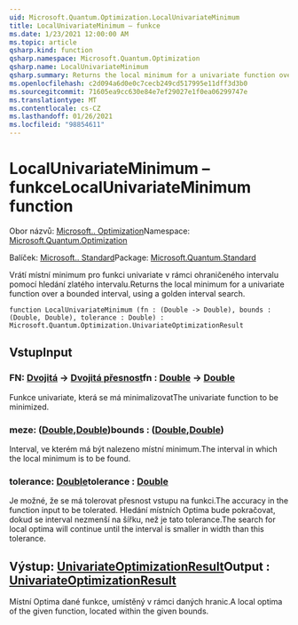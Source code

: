 ```yaml
---
uid: Microsoft.Quantum.Optimization.LocalUnivariateMinimum
title: LocalUnivariateMinimum – funkce
ms.date: 1/23/2021 12:00:00 AM
ms.topic: article
qsharp.kind: function
qsharp.namespace: Microsoft.Quantum.Optimization
qsharp.name: LocalUnivariateMinimum
qsharp.summary: Returns the local minimum for a univariate function over a bounded interval, using a golden interval search.
ms.openlocfilehash: c2d094a6d0e0c7cecb249cd517995e11dff3d3b0
ms.sourcegitcommit: 71605ea9cc630e84e7ef29027e1f0ea06299747e
ms.translationtype: MT
ms.contentlocale: cs-CZ
ms.lasthandoff: 01/26/2021
ms.locfileid: "98854611"
---
```

# <a name="localunivariateminimum-function"></a><span data-ttu-id="3165e-102">LocalUnivariateMinimum – funkce</span><span class="sxs-lookup"><span data-stu-id="3165e-102">LocalUnivariateMinimum function</span></span>

<span data-ttu-id="3165e-103">Obor názvů: [Microsoft.. Optimization](xref:Microsoft.Quantum.Optimization)</span><span class="sxs-lookup"><span data-stu-id="3165e-103">Namespace: [Microsoft.Quantum.Optimization](xref:Microsoft.Quantum.Optimization)</span></span>

<span data-ttu-id="3165e-104">Balíček: [Microsoft.. Standard](https://nuget.org/packages/Microsoft.Quantum.Standard)</span><span class="sxs-lookup"><span data-stu-id="3165e-104">Package: [Microsoft.Quantum.Standard](https://nuget.org/packages/Microsoft.Quantum.Standard)</span></span>


<span data-ttu-id="3165e-105">Vrátí místní minimum pro funkci univariate v rámci ohraničeného intervalu pomocí hledání zlatého intervalu.</span><span class="sxs-lookup"><span data-stu-id="3165e-105">Returns the local minimum for a univariate function over a bounded interval, using a golden interval search.</span></span>

```qsharp
function LocalUnivariateMinimum (fn : (Double -> Double), bounds : (Double, Double), tolerance : Double) : Microsoft.Quantum.Optimization.UnivariateOptimizationResult
```


## <a name="input"></a><span data-ttu-id="3165e-106">Vstup</span><span class="sxs-lookup"><span data-stu-id="3165e-106">Input</span></span>

### <a name="fn--double---double"></a><span data-ttu-id="3165e-107">FN: [Dvojitá](xref:microsoft.quantum.lang-ref.double) -> [Dvojitá přesnost](xref:microsoft.quantum.lang-ref.double)</span><span class="sxs-lookup"><span data-stu-id="3165e-107">fn : [Double](xref:microsoft.quantum.lang-ref.double) -> [Double](xref:microsoft.quantum.lang-ref.double)</span></span>

<span data-ttu-id="3165e-108">Funkce univariate, která se má minimalizovat</span><span class="sxs-lookup"><span data-stu-id="3165e-108">The univariate function to be minimized.</span></span>


### <a name="bounds--doubledouble"></a><span data-ttu-id="3165e-109">meze: ([Double](xref:microsoft.quantum.lang-ref.double),[Double](xref:microsoft.quantum.lang-ref.double))</span><span class="sxs-lookup"><span data-stu-id="3165e-109">bounds : ([Double](xref:microsoft.quantum.lang-ref.double),[Double](xref:microsoft.quantum.lang-ref.double))</span></span>

<span data-ttu-id="3165e-110">Interval, ve kterém má být nalezeno místní minimum.</span><span class="sxs-lookup"><span data-stu-id="3165e-110">The interval in which the local minimum is to be found.</span></span>


### <a name="tolerance--double"></a><span data-ttu-id="3165e-111">tolerance: [Double](xref:microsoft.quantum.lang-ref.double)</span><span class="sxs-lookup"><span data-stu-id="3165e-111">tolerance : [Double](xref:microsoft.quantum.lang-ref.double)</span></span>

<span data-ttu-id="3165e-112">Je možné, že se má tolerovat přesnost vstupu na funkci.</span><span class="sxs-lookup"><span data-stu-id="3165e-112">The accuracy in the function input to be tolerated.</span></span>
<span data-ttu-id="3165e-113">Hledání místních Optima bude pokračovat, dokud se interval nezmenší na šířku, než je tato tolerance.</span><span class="sxs-lookup"><span data-stu-id="3165e-113">The search for local optima will continue until the interval is smaller in width than this tolerance.</span></span>



## <a name="output--univariateoptimizationresult"></a><span data-ttu-id="3165e-114">Výstup: [UnivariateOptimizationResult](xref:Microsoft.Quantum.Optimization.UnivariateOptimizationResult)</span><span class="sxs-lookup"><span data-stu-id="3165e-114">Output : [UnivariateOptimizationResult](xref:Microsoft.Quantum.Optimization.UnivariateOptimizationResult)</span></span>

<span data-ttu-id="3165e-115">Místní Optima dané funkce, umístěný v rámci daných hranic.</span><span class="sxs-lookup"><span data-stu-id="3165e-115">A local optima of the given function, located within the given bounds.</span></span>